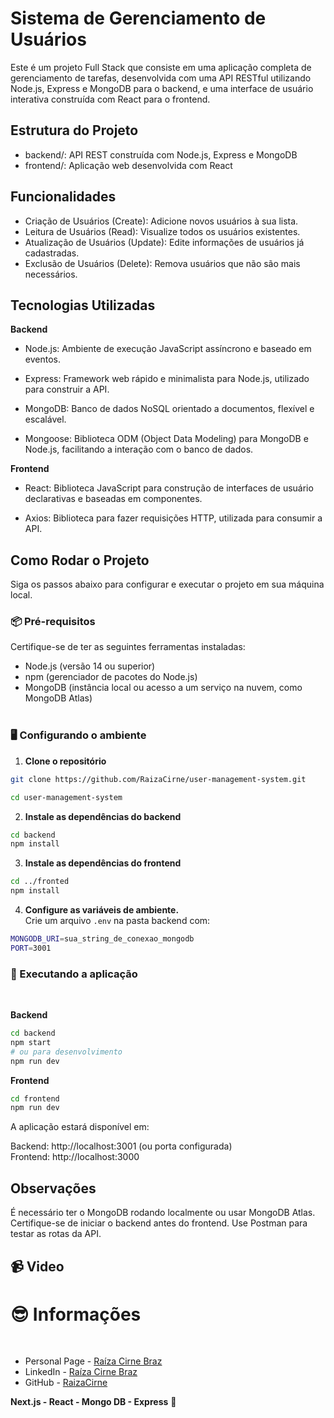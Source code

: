 # Sistema de Gerenciamento de Usuários

Este é um projeto Full Stack que consiste em uma aplicação completa de gerenciamento de tarefas, desenvolvida com uma API RESTful utilizando Node.js, Express e MongoDB para o backend, e uma interface de usuário interativa construída com React para o frontend.

## Estrutura do Projeto

- backend/: API REST construída com Node.js, Express e MongoDB
- frontend/: Aplicação web desenvolvida com React

## Funcionalidades

- Criação de Usuários (Create): Adicione novos usuários à sua lista.
- Leitura de Usuários (Read): Visualize todos os usuários existentes.
- Atualização de Usuários (Update): Edite informações de usuários já cadastradas.
- Exclusão de Usuários (Delete): Remova usuários que não são mais necessários.

## Tecnologias Utilizadas

**Backend**
- Node.js: Ambiente de execução JavaScript assíncrono e baseado em eventos.

- Express: Framework web rápido e minimalista para Node.js, utilizado para construir a API.

- MongoDB: Banco de dados NoSQL orientado a documentos, flexível e escalável.

- Mongoose: Biblioteca ODM (Object Data Modeling) para MongoDB e Node.js, facilitando a interação com o banco de dados.

**Frontend**
- React: Biblioteca JavaScript para construção de interfaces de usuário declarativas e baseadas em componentes.

- Axios: Biblioteca para fazer requisições HTTP, utilizada para consumir a API.

## Como Rodar o Projeto 
Siga os passos abaixo para configurar e executar o projeto em sua máquina local.</br>

### **📦 Pré-requisitos** </br>
Certifique-se de ter as seguintes ferramentas instaladas:</br>
- Node.js (versão 14 ou superior)</br>
- npm (gerenciador de pacotes do Node.js)</br>
- MongoDB (instância local ou acesso a um serviço na nuvem, como MongoDB Atlas)</br></br>

###  **🖥️ Configurando o ambiente** </br>

1. **Clone o repositório** </br>
```bash
git clone https://github.com/RaizaCirne/user-management-system.git

cd user-management-system
```
2. **Instale as dependências do backend**
```bash
cd backend
npm install
```

3. **Instale as dependências do frontend**
```bash
cd ../fronted
npm install
```

4. **Configure as variáveis de ambiente.**</br>
Crie um arquivo `.env` na pasta backend com: 
```bash
MONGODB_URI=sua_string_de_conexao_mongodb
PORT=3001
```


###  **🚀 Executando a aplicação** 
</br>

**Backend**</br>

  ```bash
  cd backend
  npm start
  # ou para desenvolvimento
  npm run dev
  ```
  

**Frontend**</br>

  ```bash
  cd frontend
  npm run dev
  ```

A aplicação estará disponível em:

Backend: http://localhost:3001 (ou porta configurada)</br>
Frontend: http://localhost:3000
    
## Observações

É necessário ter o MongoDB rodando localmente ou usar MongoDB Atlas. Certifique-se de iniciar o backend antes do frontend. Use Postman para testar as rotas da API.

## :video_camera: Video

# :sunglasses: Informações <a name="id011"></a>

<br />

- Personal Page - [Raíza Cirne Braz](#)
- LinkedIn - [Raíza Cirne Braz](https://www.linkedin.com/in/ra%C3%ADzacirne/)
- GitHub - [RaizaCirne](https://github.com/RaizaCirne)

**Next.js - React - Mongo DB - Express** 🚀